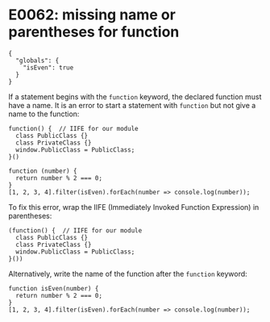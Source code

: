 # E0062: missing name or parentheses for function

```config-for-examples
{
  "globals": {
    "isEven": true
  }
}
```

If a statement begins with the `function` keyword, the declared function must
have a name. It is an error to start a statement with `function` but not give a
name to the function:

    function() {  // IIFE for our module
      class PublicClass {}
      class PrivateClass {}
      window.PublicClass = PublicClass;
    }()

    function (number) {
      return number % 2 === 0;
    }
    [1, 2, 3, 4].filter(isEven).forEach(number => console.log(number));

To fix this error, wrap the IIFE (Immediately Invoked Function Expression) in
parentheses:

    (function() {  // IIFE for our module
      class PublicClass {}
      class PrivateClass {}
      window.PublicClass = PublicClass;
    }())

Alternatively, write the name of the function after the `function` keyword:

    function isEven(number) {
      return number % 2 === 0;
    }
    [1, 2, 3, 4].filter(isEven).forEach(number => console.log(number));
